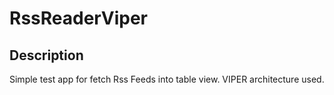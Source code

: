 # RssReaderViper

## Description

Simple test app for fetch Rss Feeds into table view.
VIPER architecture used.
